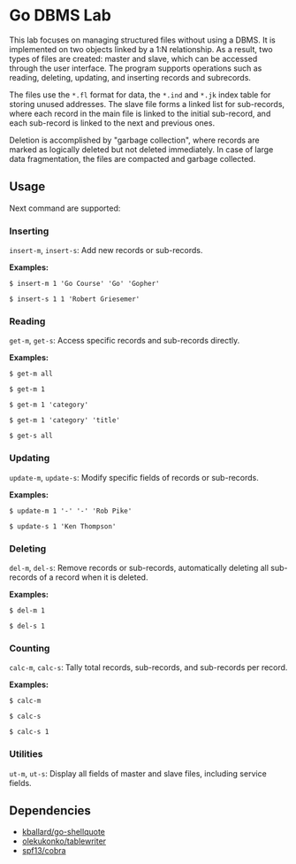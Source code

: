 # Go DBMS Lab

This lab focuses on managing structured files without using a DBMS. It is implemented on two objects linked by a 1:N relationship. As a result, two types of files are created: master and slave, which can be accessed through the user interface. The program supports operations such as reading, deleting, updating, and inserting records and subrecords.

The files use the `*.fl` format for data, the `*.ind` and `*.jk` index table for storing unused addresses. The slave file forms a linked list for sub-records, where each record in the main file is linked to the initial sub-record, and each sub-record is linked to the next and previous ones.

Deletion is accomplished by "garbage collection", where records are marked as logically deleted but not deleted immediately. In case of large data fragmentation, the files are compacted and garbage collected.
## Usage

Next command are supported:

### Inserting
`insert-m`, `insert-s`: Add new records or sub-records.

**Examples:**
```shell
$ insert-m 1 'Go Course' 'Go' 'Gopher'
```

```shell
$ insert-s 1 1 'Robert Griesemer'
```

### Reading
`get-m`, `get-s`: Access specific records and sub-records directly.

**Examples:**
```shell
$ get-m all
```

```shell
$ get-m 1
```

```shell
$ get-m 1 'category'
```

```shell
$ get-m 1 'category' 'title'
```

```shell
$ get-s all
```

### Updating
`update-m`, `update-s`: Modify specific fields of records or sub-records.

**Examples:**
```shell
$ update-m 1 '-' '-' 'Rob Pike'
```
```shell
$ update-s 1 'Ken Thompson'
```

### Deleting
`del-m`, `del-s`: Remove records or sub-records, automatically deleting all sub-records of a record when it is deleted.

**Examples:**
```shell
$ del-m 1
```

```shell
$ del-s 1
```

### Counting
`calc-m`, `calc-s`: Tally total records, sub-records, and sub-records per record.

**Examples:**

```shell
$ calc-m
```

```shell
$ calc-s
```

```shell
$ calc-s 1
```

### Utilities
`ut-m`, `ut-s`: Display all fields of master and slave files, including service fields.

## Dependencies
* [kballard/go-shellquote](github.com/kballard/go-shellquote)
* [olekukonko/tablewriter](github.com/olekukonko/tablewriter)
* [spf13/cobra](github.com/spf13/cobra)